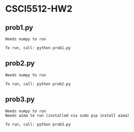 # CSCI5512-HW2

prob1.py
-----------------------------------------------
    Needs numpy to run

    To run, call: python prob1.py

prob2.py
-----------------------------------------------
    Needs numpy to run

    To run, call: python prob2.py

prob3.py
-----------------------------------------------
    Needs numpy to run
    Needs aima to run (installed via sudo pip install aima)

    To run, call: python prob3.py